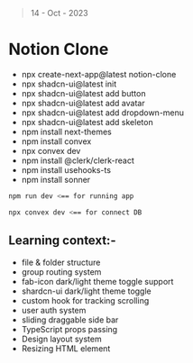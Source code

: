 > 14 - Oct - 2023

# Notion Clone

* npx create-next-app@latest notion-clone
* npx shadcn-ui@latest init
* npx shadcn-ui@latest add button
* npx shadcn-ui@latest add avatar
* npx shadcn-ui@latest add dropdown-menu
* npx shadcn-ui@latest add skeleton
* npm install next-themes
* npm install convex
* npx convex dev
* npm install @clerk/clerk-react
* npm install usehooks-ts
* npm install sonner



```bash
npm run dev <== for running app

npx convex dev <== for connect DB
```


## Learning context:- 

* file & folder structure
* group routing system
* fab-icon dark/light theme toggle support
* shardcn-ui dark/light theme toggle
* custom hook for tracking scrolling
* user auth system
* sliding draggable side bar
* TypeScript props passing
* Design layout system
* Resizing HTML element